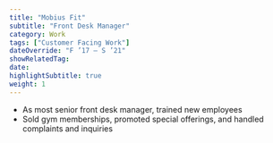 ```yaml
---
title: "Mobius Fit"
subtitle: "Front Desk Manager"
category: Work
tags: ["Customer Facing Work"]
dateOverride: "F ’17 – S ’21"
showRelatedTag:
date:
highlightSubtitle: true
weight: 1
---
```


- As most senior front desk manager, trained new employees
- Sold gym memberships, promoted special offerings, and handled complaints and inquiries